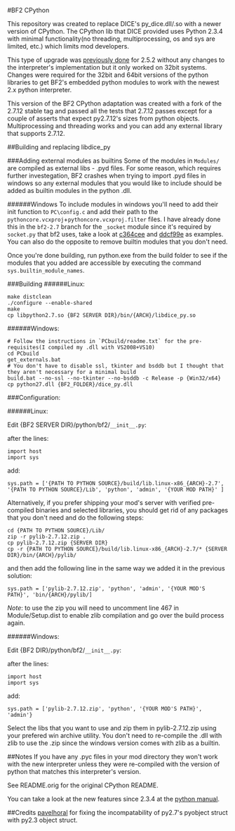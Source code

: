 #BF2 CPython

This repository was created to replace DICE's py_dice.dll/.so with a newer version of CPython. The CPython lib that DICE provided uses Python 2.3.4 with minimal functionality(no threading, multiprocessing, os and sys are limited, etc.) which limits mod developers.

This type of upgrade was [previously done](https://blog.garethj.com/2008/05/07/replacing-python-on-a-battlefield-2-server) for 2.5.2 without any changes to the interpreter's implementation but it only worked on 32bit systems. Changes were required for the 32bit and 64bit versions of the python libraries to get BF2's embedded python modules to work with the newest 2.x python interpreter.

This version of the BF2 CPython adaptation was created with a fork of the 2.7.12 stable tag and passed all the tests that 2.7.12 passes except for a couple of asserts that expect py2.7.12's sizes from python objects. Multiprocessing and threading works and you can add any external library that supports 2.7.12.


##Building and replacing libdice_py

###Adding external modules as builtins
Some of the modules in `Modules/` are compiled as external libs - .pyd files. For some reason, which requires further investegation, BF2 crashes when trying to import .pyd files in windows so any external modules that you would like to include should be added as builtin modules in the python .dll.

######Windows
To include modules in windows you'll need to add their init function to `PC\config.c` and add their path to the `pythoncore.vcxproj`+`pythoncore.vcxproj.filter` files. I have already done this in the `bf2-2.7` branch for the `_socket` module since it's required by `socket.py` that bf2 uses, take a look at [c364cee](https://github.com/yossizap/BF2-CPython/commit/c364cee33a30164fc8a5f436a496279f6881734d) and [ddcf99e](https://github.com/yossizap/BF2-CPython/commit/ddcf99e3b8ea419330c8a2b690d13744abdcf633) as examples. You can also do the opposite to remove builtin modules that you don't need. 

Once you're done building, run python.exe from the build folder to see if the modules that you added are accessible by executing the command `sys.builtin_module_names`.

###Building
######Linux: 

    make distclean
    ./configure --enable-shared
    make
    cp libpython2.7.so {BF2 SERVER DIR}/bin/{ARCH}/libdice_py.so

######Windows: 
    
    # Follow the instructions in `PCbuild/readme.txt` for the pre-requisites(I compiled my .dll with VS2008+VS10)
    cd PCbuild
    get_externals.bat
    # You don't have to disable ssl, tkinter and bsddb but I thought that they aren't necessary for a minimal build
    build.bat --no-ssl --no-tkinter --no-bsddb -c Release -p {Win32/x64}
    cp python27.dll {BF2_FOLDER}/dice_py.dll
    
###Configuration:

######Linux:

Edit {BF2 SERVER DIR}/python/bf2/`__init__.py`:

after the lines:

    import host
    import sys
    
add:

    sys.path = ['{PATH TO PYTHON SOURCE}/build/lib.linux-x86_{ARCH}-2.7', '{PATH TO PYTHON SOURCE}/Lib', 'python', 'admin', '{YOUR MOD PATH}' ]

Alternatively, if you prefer shipping your mod's server with verified pre-compiled binaries and selected libraries, you should get rid of any packages that you don't need and do the following steps:

    cd {PATH TO PYTHON SOURCE}/Lib/
    zip -r pylib-2.7.12.zip .
    cp pylib-2.7.12.zip {SERVER DIR}
    cp -r {PATH TO PYTHON SOURCE}/build/lib.linux-x86_{ARCH}-2.7/* {SERVER DIR}/bin/{ARCH}/pylib/
    
and then add the following line in the same way we added it in the previous solution:

    sys.path = ['pylib-2.7.12.zip', 'python', 'admin', '{YOUR MOD'S PATH}', 'bin/{ARCH}/pylib/]

*Note*: to use the zip you will need to uncomment line 467 in Module/Setup.dist to enable zlib compilation and go over the build process again.

######Windows:

Edit {BF2 DIR}/python/bf2/`__init__.py`:

after the lines:

    import host
    import sys

add: 

    sys.path = ['pylib-2.7.12.zip', 'python', '{YOUR MOD'S PATH}', 'admin'}
    
Select the libs that you want to use and zip them in pylib-2.7.12.zip using your prefered win archive utility. You don't need to re-compile the .dll with zlib to use the .zip since the windows version comes with zlib as a builtin.


##Notes
If you have any .pyc files in your mod directory they won't work with the new interpreter unless they were re-compiled with the version of python that matches this interpreter's version.

See README.orig for the original CPython README.

You can take a look at the new features since 2.3.4 at the [python manual](https://docs.python.org/2.7/whatsnew/index.html).


##Credits
[pavelhoral](github.com/Pavelhoral) for fixing the incompatability of py2.7's pyobject struct with py2.3 object struct.
